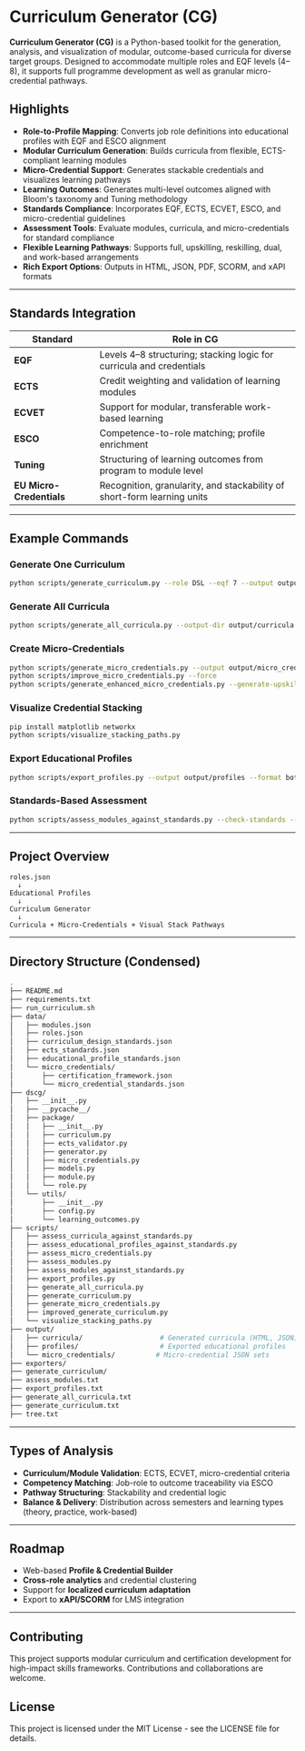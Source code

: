 # Curriculum Generator (CG)

**Curriculum Generator (CG)** is a Python-based toolkit for the  generation, analysis, and visualization of modular, outcome-based curricula for diverse target groups. 
Designed to accommodate multiple roles and EQF levels (4–8), it supports full programme development as well as granular micro-credential pathways.

## Highlights

- **Role-to-Profile Mapping**: Converts job role definitions into educational profiles with EQF and ESCO alignment
- **Modular Curriculum Generation**: Builds curricula from flexible, ECTS-compliant learning modules
- **Micro-Credential Support**: Generates stackable credentials and visualizes learning pathways
- **Learning Outcomes**: Generates multi-level outcomes aligned with Bloom's taxonomy and Tuning methodology
- **Standards Compliance**: Incorporates EQF, ECTS, ECVET, ESCO, and micro-credential guidelines
- **Assessment Tools**: Evaluate modules, curricula, and micro-credentials for standard compliance
- **Flexible Learning Pathways**: Supports full, upskilling, reskilling, dual, and work-based arrangements
- **Rich Export Options**: Outputs in HTML, JSON, PDF, SCORM, and xAPI formats

---

## Standards Integration

| Standard      | Role in CG                                                                 |
|---------------|----------------------------------------------------------------------------|
| **EQF**       | Levels 4–8 structuring; stacking logic for curricula and credentials       |
| **ECTS**      | Credit weighting and validation of learning modules                        |
| **ECVET**     | Support for modular, transferable work-based learning                      |
| **ESCO**      | Competence-to-role matching; profile enrichment                            |
| **Tuning**    | Structuring of learning outcomes from program to module level              |
| **EU Micro-Credentials** | Recognition, granularity, and stackability of short-form learning units |

---

## Example Commands

### Generate One Curriculum
```bash
python scripts/generate_curriculum.py --role DSL --eqf 7 --output output/curricula/curriculum_DSL_7.html
```

### Generate All Curricula
```bash
python scripts/generate_all_curricula.py --output-dir output/curricula
```

### Create Micro-Credentials
```bash
python scripts/generate_micro_credentials.py --output output/micro_credentials
python scripts/improve_micro_credentials.py --force
python scripts/generate_enhanced_micro_credentials.py --generate-upskilling
```

### Visualize Credential Stacking
```bash
pip install matplotlib networkx
python scripts/visualize_stacking_paths.py
```

### Export Educational Profiles
```bash
python scripts/export_profiles.py --output output/profiles --format both
```

### Standards-Based Assessment
```bash
python scripts/assess_modules_against_standards.py --check-standards --standards-dir data/
```

---

## Project Overview

```text
roles.json 
  ↓
Educational Profiles 
  ↓
Curriculum Generator 
  ↓
Curricula + Micro-Credentials + Visual Stack Pathways
```

---

## Directory Structure (Condensed)

```bash
.
├── README.md
├── requirements.txt
├── run_curriculum.sh
├── data/
│   ├── modules.json
│   ├── roles.json
│   ├── curriculum_design_standards.json
│   ├── ects_standards.json
│   ├── educational_profile_standards.json
│   └── micro_credentials/
│       ├── certification_framework.json
│       └── micro_credential_standards.json
├── dscg/
│   ├── __init__.py
│   ├── __pycache__/
│   ├── package/
│   │   ├── __init__.py
│   │   ├── curriculum.py
│   │   ├── ects_validator.py
│   │   ├── generator.py
│   │   ├── micro_credentials.py
│   │   ├── models.py
│   │   ├── module.py
│   │   └── role.py
│   └── utils/
│       ├── __init__.py
│       ├── config.py
│       └── learning_outcomes.py
├── scripts/
│   ├── assess_curricula_against_standards.py
│   ├── assess_educational_profiles_against_standards.py
│   ├── assess_micro_credentials.py
│   ├── assess_modules.py
│   ├── assess_modules_against_standards.py
│   ├── export_profiles.py
│   ├── generate_all_curricula.py
│   ├── generate_curriculum.py
│   ├── generate_micro_credentials.py
│   ├── improved_generate_curriculum.py
│   └── visualize_stacking_paths.py
├── output/
│   ├── curricula/                   # Generated curricula (HTML, JSON)
│   ├── profiles/                    # Exported educational profiles
│   └── micro_credentials/          # Micro-credential JSON sets
├── exporters/
├── generate_curriculum/
├── assess_modules.txt
├── export_profiles.txt
├── generate_all_curricula.txt
├── generate_curriculum.txt
├── tree.txt
```
---

## Types of Analysis

- **Curriculum/Module Validation**: ECTS, ECVET, micro-credential criteria
- **Competency Matching**: Job-role to outcome traceability via ESCO
- **Pathway Structuring**: Stackability and credential logic
- **Balance & Delivery**: Distribution across semesters and learning types (theory, practice, work-based)

---

## Roadmap

- Web-based **Profile & Credential Builder**
- **Cross-role analytics** and credential clustering
- Support for **localized curriculum adaptation**
- Export to **xAPI/SCORM** for LMS integration

---

## Contributing

This project supports modular curriculum and certification development for high-impact skills frameworks. Contributions and collaborations are welcome.
## License

This project is licensed under the MIT License - see the LICENSE file for details.

